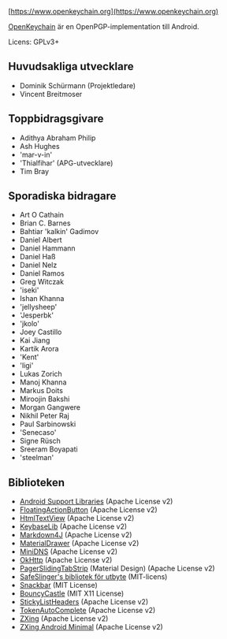 [//]: # (NOTERING: Var vänlig och sätt varje mening på sin egen rad, Transifex sätter varje rad i sitt eget fält för översättningar!)

[https://www.openkeychain.org](https://www.openkeychain.org)

[OpenKeychain](https://www.openkeychain.org) är en OpenPGP-implementation till Android.

Licens: GPLv3+

[//]: # (OBS: Alfabetisk ordning)

## Huvudsakliga utvecklare
  * Dominik Schürmann (Projektledare)
  * Vincent Breitmoser

## Toppbidragsgivare
  * Adithya Abraham Philip
  * Ash Hughes
  * 'mar-v-in'
  * 'Thialfihar' (APG-utvecklare)
  * Tim Bray

## Sporadiska bidragare
  * Art O Cathain
  * Brian C. Barnes
  * Bahtiar 'kalkin' Gadimov
  * Daniel Albert
  * Daniel Hammann
  * Daniel Haß
  * Daniel Nelz
  * Daniel Ramos
  * Greg Witczak
  * 'iseki'
  * Ishan Khanna
  * 'jellysheep'
  * 'Jesperbk'
  * 'jkolo'
  * Joey Castillo
  * Kai Jiang
  * Kartik Arora
  * 'Kent'
  * 'ligi'
  * Lukas Zorich
  * Manoj Khanna
  * Markus Doits
  * Miroojin Bakshi
  * Morgan Gangwere
  * Nikhil Peter Raj
  * Paul Sarbinowski
  * 'Senecaso'
  * Signe Rüsch
  * Sreeram Boyapati
  * 'steelman'

[//]: # (OBS: Alfabetisk ordning)

## Biblioteken
  * [Android Support Libraries](http://developer.android.com/tools/support-library/index.html) (Apache License v2)
  * [FloatingActionButton](https://github.com/futuresimple/android-floating-action-button) (Apache License v2)
  * [HtmlTextView](https://github.com/sufficientlysecure/html-textview) (Apache License v2)
  * [KeybaseLib](https://github.com/timbray/KeybaseLib) (Apache License v2)
  * [Markdown4J](https://github.com/jdcasey/markdown4j) (Apache License v2)
  * [MaterialDrawer](https://github.com/mikepenz/MaterialDrawer) (Apache License v2)
  * [MiniDNS](https://github.com/rtreffer/minidns) (Apache License v2)
  * [OkHttp](https://square.github.io/okhttp/) (Apache License v2)
  * [PagerSlidingTabStrip](https://github.com/jpardogo/PagerSlidingTabStrip) (Material Design) (Apache License v2)
  * [SafeSlinger's bibliotek för utbyte](https://github.com/SafeSlingerProject/exchange-android) (MIT-licens)
  * [Snackbar](https://github.com/nispok/snackbar) (MIT License)
  * [BouncyCastle](https://github.com/open-keychain/bouncycastle) (MIT X11 License)
  * [StickyListHeaders](https://github.com/emilsjolander/StickyListHeaders) (Apache License v2)
  * [TokenAutoComplete](https://github.com/splitwise/TokenAutoComplete) (Apache License v2)
  * [ZXing](https://github.com/zxing/zxing) (Apache License v2)
  * [ZXing Android Minimal](https://github.com/journeyapps/zxing-android-embedded) (Apache License v2)